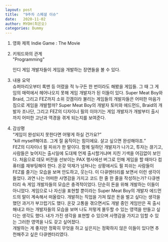 ```yaml
---
layout: post
title:  "9주차 스페셜 이슈"
date:   2020-11-02
author: MYOH(최은오)
categories: Dummy
---
```


1. 영화 제목
    Indie Game : The Movie  
2. 키워드와의 관계  
    "Programming"  
    
    인디 게임 개발자들이 게임을 개발하는 장면들을 볼 수 있다.  
3. 내용 요약  
    슈퍼마리오부터 록맨 등 어렸을 적 누구든 한 번이라도 해봤을 게임들. 그 때 그 게임의 매력에서 헤어나오지 못해 게임 개발자가 된 이들이 있다. Super Meat Boy와 Braid, 그리고 FEZ까지 소위 갓겜이라 불리는 게임들의 개발자들은 어떠한 마음가짐으로 게임을 개발할까? Super Meat Boy의 개발자 토미와 에드먼드, Braid의 개발자 조나단, 그리고 FEZ의 디자이너 필의 이야기는 게임 개발자가 개발부터 출시까지 어떠한 고난과 역경을 겪게 되는지를 보여준다.

4. 감상평  
    “게임이 완성되지 못한다면 어떻게 하실 건가요?”  
    “kill myself해야죠. 그게 절 움직이는 힘이에요. 살고 싶으면 완성해야죠.”  
    FEZ의 디자이너 필 피쉬가 한 말이다. 함께 일하던 개발자가 나가고, 투자는 끊기고, 사람들은 늦어지는 출시일에 도대체 언제 출시할거냐며 지친 기색을 어김없이 보인다. 처음으로 데모 버전을 선보이는 PAX 행사에선 버그로 인해 게임을 할 때마다 컴퓨터를 재부팅해야 한다. 온갖 악재가 넘쳐나는 상황에서도 필 피쉬는 사람들이 FEZ를 즐기는 모습을 보며 안도하고, 웃는다. 
    이 다큐멘터리를 보면서 이런 생각이 들었다. 과연 나는 어떠한 사명감을 가지고 코드 한 줄 한 줄을 작성하는가? 다큐멘터리 속 게임 개발자들의 모습은 충격적이었다. 단순히 돈을 위해 개발하는 이들이 아니었다. 게임으로 나 자신을 표현할 뿐이라는 Super Meat Boy의 개발자 에드먼드의 말이 계속해서 떠올랐다. 개발하는 직업을 가져 많은 돈을 벌고 싶다는 생각을 했던 과거가 부끄럽기도 했다. 온갖 고통을 겪으면서도 개발 중인 게임만은 꼭 출시해내고 마는 개발자들의 모습을 보며 나도 저렇게 몰두할 수 있는 영역을 만들고 싶다는 생각도 했다. 내가 가진 생각을 표현할 수 있으며 사명감을 가지고 임할 수 있는 그러한 영역을 나도 갖고 싶어졌다.  
    개발하는 게 좋지만 정확히 무엇을 하고 싶은지는 정확하지 않은 이들이 있다면 추천해주고 싶은 다큐멘터리였다.
